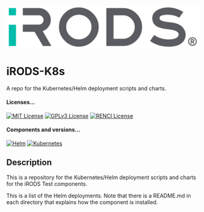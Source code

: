 <!--
BSD 3-Clause All rights reserved.

SPDX-License-Identifier: BSD 3-Clause
-->

[![iRODS](iRODS-Logo.png)](https://docs.irods.org)

# iRODS-K8s 
A repo for the Kubernetes/Helm deployment scripts and charts.

#### Licenses...
[![MIT License](https://img.shields.io/badge/License-MIT-orange.svg)](https://github.com/irods-supervisor-settings/tree/master/LICENSE)
[![GPLv3 License](https://img.shields.io/badge/License-GPL%20v3-yellow.svg)](https://opensource.org/licenses/)
[![RENCI License](https://img.shields.io/badge/License-RENCI-blue.svg)](https://www.renci.org/)
#### Components and versions...
[![Helm](https://img.shields.io/badge/Helm-%20v3.14.2-orange)](https://helm.sh/)
[![Kubernetes](https://img.shields.io/badge/Kubernetes-%20v1.28.7-yellow)](https://kubernetes.io/)

## Description
This is a repository for the Kubernetes/Helm deployment scripts and charts for the iRODS Test components.

This is a list of the Helm deployments. Note that there is a README.md in each directory that explains how the component is installed.

